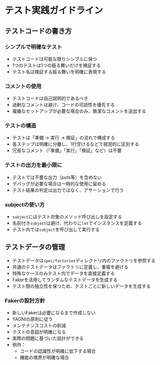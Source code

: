 # テスト実践ガイドライン

## テストコードの書き方

### シンプルで明確なテスト
- テストコードは可能な限りシンプルに保つ
- 1つのテストは1つの振る舞いだけを検証する
- テスト名は検証する振る舞いを明確に表現する

### コメントの使用
- テストコードは自己説明的であるべき
- 過剰なコメントは避け、コードの可読性を優先する
- 複雑なセットアップが必要な場合のみ、簡潔なコメントを追加する

### テストの構造
- テストは「準備 → 実行 → 検証」の流れで構成する
- 各ステップは明確に分離し、1行空けるなどで視覚的に区別する
- 冗長なコメント（「準備」「実行」「検証」など）は不要

### テストの出力を最小限に
- テストでは不要な出力（puts等）を含めない
- デバッグが必要な場合は一時的な使用に留める
- テスト結果の判定は出力ではなく、アサーションで行う

### subjectの使い方
- `subject`にはテスト対象のメソッド呼び出しを設定する
- 名前付き`subject`は避け、代わりに`let`でインスタンスを定義する
- テスト内では`subject`を呼び出して実行する

## テストデータの管理
- テストデータは`spec/factories`ディレクトリ内のファクトリを参照する
- 共通のテストデータはファクトリに定義し、重複を避ける
- 特殊なケースのみテスト内でデータを直接定義する
- Fakerを活用してランダムなテストデータを生成する
- テスト間の独立性を保つため、テストごとに新しいデータを生成する

### Fakerの設計方針
- 新しいFakerは必要になるまで作成しない
- YAGNIの原則に従う
- メンテナンスコストの削減
- テストの意図が明確になる
- 実際の問題に基づいた設計ができる
- 例外：
  - コードの認識性が明確に低下する場合
  - 機能の境界が明確な場合 
